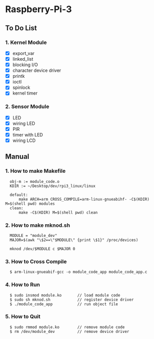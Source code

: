 # Raspberry-Pi-3
## To Do List
### 1. Kernel Module
- [x] export_var
- [x] linked_list
- [x] blocking I/O
- [x] character device driver
- [x] printk
- [x] ioctl
- [x] spinlock
- [x] kernel timer

### 2. Sensor Module
- [x] LED
- [x] wiring LED
- [x] PIR
- [x] timer with LED
- [x] wiring LCD

## Manual
### 1. How to make Makefile
      obj-m := module_code.o
      KDIR := ~/Desktop/dev/rpi3_linux/linux
      
      default:
          make ARCH=arm CROSS_COMPILE=arm-linux-gnueabihf- -C$(KDIR) M=$(shell pwd) modules
      clean:
          make -C$(KDIR) M=$(shell pwd) clean
          
### 2. How to make mknod.sh
      MODULE = "module_dev"
      MAJOR=$(awk "\$2==\"$MODULE\" {print \$1}" /proc/devices)
      
      mknod /dev/$MODULE c $MAJOR 0

### 3. How to Cross Compile
      $ arm-linux-gnueabif-gcc -o module_code_app module_code_app.c

### 4. How to Run
      $ sudo insmod module.ko       // load module code 
      $ sudo sh mknod.sh            // register device driver
      $ ./module_code_app           // run object file

### 5. How to Quit
      $ sudo rmmod module.ko        // remove module code
      $ rm /dev/module_dev          // remove device driver
      
